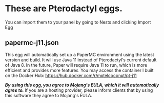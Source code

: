 # These are Pterodactyl eggs.
You can import them to your panel by going to Nests and clicking Import Egg

## papermc-j11.json
This egg will automatically set up a PaperMC environment using the latest version and build. It will use Java 11 instead of Pterodactyl's current default of Java 8. In the future, Paper will require Java 11 to run, which is more efficient and provides more features. You may access the container I built on the Docker Hub: https://hub.docker.com/r/motelcoconut/pt-j11

***By using this egg, you agree to Mojang's EULA, which it will automatically agree to.***
If you are a hosting provider, please inform clients that by using this software they agree to Mojang's EULA.

